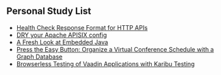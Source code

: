 ## Personal Study List
<!-- BLOG-POST-LIST:START -->
- [Health Check Response Format for HTTP APIs](https://foojay.io/today/health-check-response-format-for-http-apis/)
- [DRY your Apache APISIX config](https://foojay.io/today/dry-your-apache-apisix-config/)
- [A Fresh Look at Embedded Java](https://foojay.io/today/a-fresh-look-at-embedded-java/)
- [Press the Easy Button: Organize a Virtual Conference Schedule with a Graph Database](https://foojay.io/today/press-the-easy-button-organize-a-virtual-conference-schedule-with-a-graph-database/)
- [Browserless Testing of Vaadin Applications with Karibu Testing](https://foojay.io/today/browserless-testing-of-vaadin-applications-with-karibu-testing/)
<!-- BLOG-POST-LIST:END -->  
